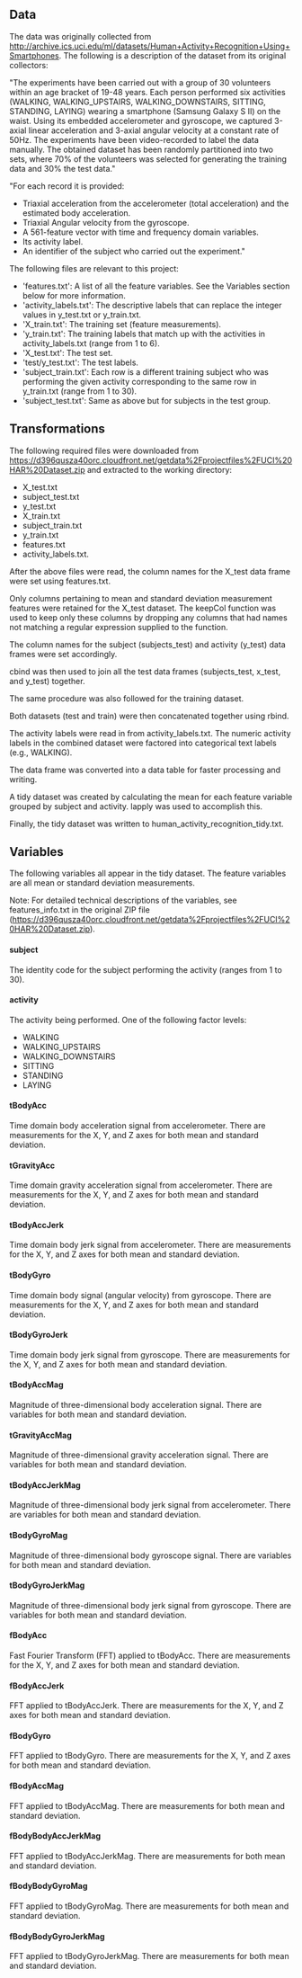 ## Data

The data was originally collected from http://archive.ics.uci.edu/ml/datasets/Human+Activity+Recognition+Using+Smartphones. The following is a description of the dataset from its original collectors:

"The experiments have been carried out with a group of 30 volunteers within an age bracket of 19-48 years. Each person performed six activities (WALKING, WALKING_UPSTAIRS, WALKING_DOWNSTAIRS, SITTING, STANDING, LAYING) wearing a smartphone (Samsung Galaxy S II) on the waist. Using its embedded accelerometer and gyroscope, we captured 3-axial linear acceleration and 3-axial angular velocity at a constant rate of 50Hz. The experiments have been video-recorded to label the data manually. The obtained dataset has been randomly partitioned into two sets, where 70% of the volunteers was selected for generating the training data and 30% the test data."

"For each record it is provided:

- Triaxial acceleration from the accelerometer (total acceleration) and the estimated body acceleration.
- Triaxial Angular velocity from the gyroscope. 
- A 561-feature vector with time and frequency domain variables. 
- Its activity label. 
- An identifier of the subject who carried out the experiment."

The following files are relevant to this project:

- 'features.txt': A list of all the feature variables. See the Variables section below for more information.
- 'activity_labels.txt': The descriptive labels that can replace the integer values in y_test.txt or y_train.txt.
- 'X_train.txt': The training set (feature measurements).
- 'y_train.txt': The training labels that match up with the activities in activity_labels.txt (range from 1 to 6).
- 'X_test.txt': The test set.
- 'test/y_test.txt': The test labels.
- 'subject_train.txt': Each row is a different training subject who was performing the given activity corresponding to the same row in y_train.txt (range from 1 to 30).
- 'subject_test.txt': Same as above but for subjects in the test group.

## Transformations

The following required files were downloaded from https://d396qusza40orc.cloudfront.net/getdata%2Fprojectfiles%2FUCI%20HAR%20Dataset.zip and extracted to the working directory:

- X_test.txt
- subject_test.txt
- y_test.txt
- X_train.txt
- subject_train.txt
- y_train.txt
- features.txt
- activity_labels.txt.

After the above files were read, the column names for the X_test data frame were set using features.txt.

Only columns pertaining to mean and standard deviation measurement features were retained for the X_test dataset. The keepCol function was used to keep only these columns by dropping any columns that had names not matching a regular expression supplied to the function.

The column names for the subject (subjects_test) and activity (y_test) data frames were set accordingly.

cbind was then used to join all the test data frames (subjects_test, x_test, and y_test) together.

The same procedure was also followed for the training dataset.

Both datasets (test and train) were then concatenated together using rbind.

The activity labels were read in from activity_labels.txt. The numeric activity labels in the combined dataset were factored into categorical text labels (e.g., WALKING).

The data frame was converted into a data table for faster processing and writing.

A tidy dataset was created by calculating the mean for each feature variable grouped by subject and activity. lapply was used to accomplish this.

Finally, the tidy dataset was written to human_activity_recognition_tidy.txt.

## Variables

The following variables all appear in the tidy dataset. The feature variables are all mean or standard deviation measurements.

Note: For detailed technical descriptions of the variables, see features_info.txt in the original ZIP file (https://d396qusza40orc.cloudfront.net/getdata%2Fprojectfiles%2FUCI%20HAR%20Dataset.zip).

#### subject

The identity code for the subject performing the activity (ranges from 1 to 30).

#### activity

The activity being performed. One of the following factor levels:

- WALKING
- WALKING_UPSTAIRS
- WALKING_DOWNSTAIRS
- SITTING
- STANDING
- LAYING

#### tBodyAcc

Time domain body acceleration signal from accelerometer. There are measurements for the X, Y, and Z axes for both mean and standard deviation.

#### tGravityAcc

Time domain gravity acceleration signal from accelerometer. There are measurements for the X, Y, and Z axes for both mean and standard deviation.

#### tBodyAccJerk

Time domain body jerk signal from accelerometer. There are measurements for the X, Y, and Z axes for both mean and standard deviation.
   
#### tBodyGyro

Time domain body signal (angular velocity) from gyroscope. There are measurements for the X, Y, and Z axes for both mean and standard deviation.

#### tBodyGyroJerk

Time domain body jerk signal from gyroscope. There are measurements for the X, Y, and Z axes for both mean and standard deviation.

#### tBodyAccMag

Magnitude of three-dimensional body acceleration signal. There are variables for both mean and standard deviation.

#### tGravityAccMag 

Magnitude of three-dimensional gravity acceleration signal. There are variables for both mean and standard deviation.

#### tBodyAccJerkMag

Magnitude of three-dimensional body jerk signal from accelerometer. There are variables for both mean and standard deviation.

#### tBodyGyroMag

Magnitude of three-dimensional body gyroscope signal. There are variables for both mean and standard deviation.
         
#### tBodyGyroJerkMag

Magnitude of three-dimensional body jerk signal from gyroscope. There are variables for both mean and standard deviation.

#### fBodyAcc

Fast Fourier Transform (FFT) applied to tBodyAcc. There are measurements for the X, Y, and Z axes for both mean and standard deviation.

#### fBodyAccJerk

FFT applied to tBodyAccJerk. There are measurements for the X, Y, and Z axes for both mean and standard deviation.

#### fBodyGyro      

FFT applied to tBodyGyro. There are measurements for the X, Y, and Z axes for both mean and standard deviation.

#### fBodyAccMag

FFT applied to tBodyAccMag. There are measurements for both mean and standard deviation.

#### fBodyBodyAccJerkMag

FFT applied to tBodyAccJerkMag. There are measurements for both mean and standard deviation.

#### fBodyBodyGyroMag

FFT applied to tBodyGyroMag. There are measurements for both mean and standard deviation.

#### fBodyBodyGyroJerkMag

FFT applied to tBodyGyroJerkMag. There are measurements for both mean and standard deviation.